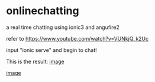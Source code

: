 # onlinechatting
a real time chatting using ionic3 and angufire2

refer to https://www.youtube.com/watch?v=VUNkjQ_k2Uc

input "ionic serve" and begin to chat!

This is the result:
[image](https://github.com/cynthiaguan/onlinechatting/blob/master/gif/result1.jpg)

[image](https://github.com/cynthiaguan/onlinechatting/blob/master/gif/result2.jpg)


